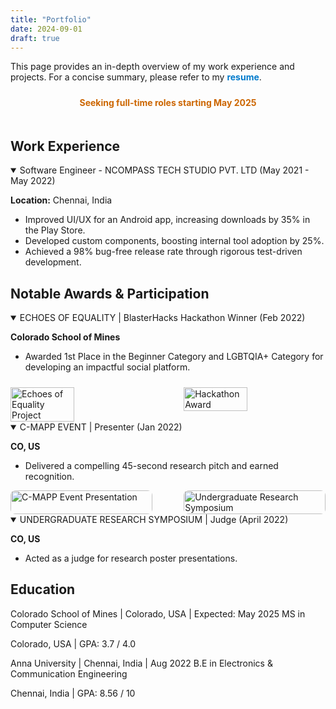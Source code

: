 ```yaml
---
title: "Portfolio"
date: 2024-09-01
draft: true
---
```


<div class="red-callout">
   This page provides an in-depth overview of my work experience and projects. For a concise summary, please refer to my <a href="/CV_Sowndarya_Krishnan.pdf" target="_blank" style="color: #007acc; text-decoration: none; font-weight: bold;">resume</a>.
</div>

<div style="padding: 5px; margin-top: 5px; text-align: center;">
   <p style="color: #cc6600; font-weight: bold;">Seeking full-time roles starting May 2025</p>
</div>

## Work Experience

<details class="work-details" open>
  <summary class="work-summary">
    Software Engineer - NCOMPASS TECH STUDIO PVT. LTD (May 2021 - May 2022)
    <a href="https://ncompass.inc/" target="_blank" class="work-link" style="color: inherit; text-decoration: none;">
      <i class="fas fa-external-link-alt"></i>
    </a>
  </summary>
  <div>
    <p><i class="fas fa-map-marker-alt"></i> <strong>Location:</strong> Chennai, India</p>
    <ul>
      <li>Improved UI/UX for an Android app, increasing downloads by 35% in the Play Store.</li>
      <li>Developed custom components, boosting internal tool adoption by 25%.</li>
      <li>Achieved a 98% bug-free release rate through rigorous test-driven development.</li>
    </ul>
  </div>
</details>

## Notable Awards & Participation

<details class="work-details" open>
  <summary class="work-summary">
    ECHOES OF EQUALITY | BlasterHacks Hackathon Winner (Feb 2022)
  </summary>
  <div>
    <p><strong>Colorado School of Mines</strong></p>
    <ul>
      <li>Awarded 1st Place in the Beginner Category and LGBTQIA+ Category for developing an impactful social platform.</li>
    </ul>
    <div style="display: flex; gap: 10px; justify-content: space-between; flex-wrap: wrap;">
      <img src="/images/hb/h6.jpeg" alt="Echoes of Equality Project" style="width:45%; max-width:300px; max-height:250px; object-fit: cover; margin-top:10px;"/>
      <img src="/images/hb/h7.jpeg" alt="Hackathon Award" style="width:45%; max-width:300px; max-height:250px; object-fit: cover; margin-top:10px;"/>
    </div>
  </div>
  </details>

<details class="work-details" open>
  <summary class="work-summary">
    C-MAPP EVENT | Presenter (Jan 2022)
  </summary>
  <div>
    <p><strong>CO, US</strong></p>
    <ul>
      <li>Delivered a compelling 45-second research pitch and earned recognition.</li>
    </ul>
    <div style="display: flex; gap: 10px; justify-content: space-between; flex-wrap: wrap;">
      <div style="flex-basis: 45%; max-width: 300px; max-height: 250px; display: flex; align-items: center; justify-content: center;">
        <img src="/images/research/r1.jpg" alt="C-MAPP Event Presentation" style="width: 100%; height: 100%; object-fit: cover; border-radius: 8px;">
      </div>
      <div style="flex-basis: 45%; max-width: 300px; max-height: 250px; display: flex; align-items: center; justify-content: center;">
        <img src="/images/research/r2.jpg" alt="Undergraduate Research Symposium" style="width: 100%; height: 100%; object-fit: cover; border-radius: 8px;">
      </div>
    </div>
  </div>
</details>


<details class="work-details" open>
  <summary class="work-summary">
    UNDERGRADUATE RESEARCH SYMPOSIUM | Judge (April 2022)
  </summary>
  <div>
    <p><strong>CO, US</strong></p>
    <ul>
      <li>Acted as a judge for research poster presentations.</li>
    </ul>
  </div>
</details>


## Education

<div class="education-section">
   <div class="education-item">
      <summary class="work-summary">
         Colorado School of Mines | Colorado, USA | Expected: May 2025
         <span class="degree">
            <i class="fas fa-graduation-cap"></i> MS in Computer Science
         </span>
      </summary>
      <p class="details">
         <i class="fas fa-map-marker-alt"></i> Colorado, USA | GPA: 3.7 / 4.0
      </p>
   </div>

   <div class="education-item">
      <summary class="work-summary">
         Anna University | Chennai, India | Aug 2022
         <span class="degree">
            <i class="fas fa-graduation-cap"></i> B.E in Electronics & Communication Engineering
         </span>
      </summary>
      <p class="details">
         <i class="fas fa-map-marker-alt"></i> Chennai, India | GPA: 8.56 / 10
      </p>
   </div>
</div>
